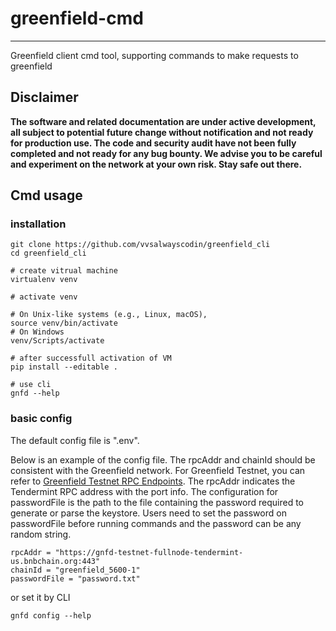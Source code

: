 # greenfield-cmd

---
Greenfield client cmd tool, supporting commands to make requests to greenfield


## Disclaimer
**The software and related documentation are under active development, all subject to potential future change without
notification and not ready for production use. The code and security audit have not been fully completed and not ready
for any bug bounty. We advise you to be careful and experiment on the network at your own risk. Stay safe out there.**

## Cmd usage

### installation
```
git clone https://github.com/vvsalwayscodin/greenfield_cli
cd greenfield_cli

# create vitrual machine
virtualenv venv

# activate venv

# On Unix-like systems (e.g., Linux, macOS), 
source venv/bin/activate
# On Windows
venv/Scripts/activate

# after successfull activation of VM
pip install --editable .

# use cli 
gnfd --help
```

### basic config 
The default config file is ".env".

Below is an example of the config file. The rpcAddr and chainId should be consistent with the Greenfield network.
For Greenfield Testnet, you can refer to [Greenfield Testnet RPC Endpoints](https://greenfield.bnbchain.org/docs/guide/resources.html#rpc-endpoints).
The rpcAddr indicates the Tendermint RPC address with the port info.
The configuration for passwordFile is the path to the file containing the password required to generate or parse the keystore.
Users need to set the password on passwordFile before running commands and the password can be any random string.
```
rpcAddr = "https://gnfd-testnet-fullnode-tendermint-us.bnbchain.org:443"
chainId = "greenfield_5600-1"
passwordFile = "password.txt"
```
or set it by CLI
```
gnfd config --help
```
